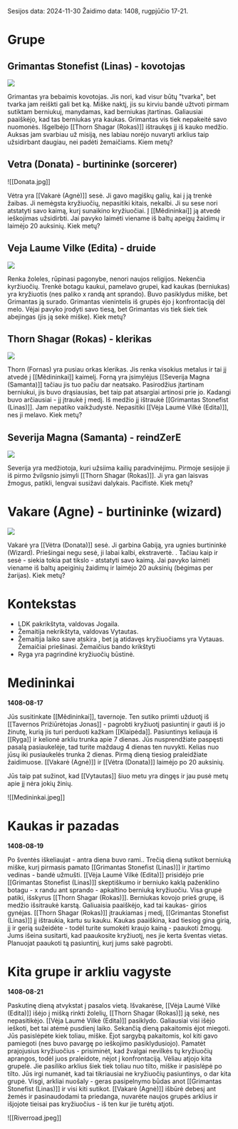 Sesijos data: 2024-11-30
Žaidimo data: 1408, rugpjūčio 17-21.

#  Grupe

## Grimantas Stonefist (Linas) - kovotojas
![](Linas.jpeg)

Grimantas yra bebaimis kovotojas. Jis nori, kad visur būtų "tvarka", bet tvarka jam reiškti gali bet ką. Miške naktį, jis su kirviu bandė užtvoti pirmam sutiktam berniukuj, manydamas, kad berniukas įtartinas. Galiausiai paaiškėjo, kad tas berniukas yra kaukas. Grimantas vis tiek nepakeitė savo nuomonės. Išgelbėjo [[Thorn Shagar (Rokas)]] ištraukęs jį iš kauko medžio. Auksas jam svarbiau už misiją, nes labiau norėjo nuvaryti arklius taip užsidirbant daugiau, nei padėti žemaičiams. Kiem metų?

## Vetra (Donata) - burtininke (sorcerer)
![[Donata.jpg]]

Vėtra yra [[Vakarė (Agnė)]] sesė. Ji gavo magiškų galių, kai į ją trenkė žaibas. Ji nemėgsta kryžiuočių, nepasitiki kitais, nekalbi. Ji su sese nori atstatyti savo kaimą, kurį sunaikino kryžiuočiai. Į [[Mẽdininkai]] ją atvedė ieškojimas užsidirbti. Jai pavyko laimėti viename iš baltų apeigų žaidimų ir laimėjo 20 auksinių. Kiek metų?

## Veja Laume Vilke (Edita) - druide
![](Edita.jpg)

Renka žoleles, rūpinasi pagonybe, nenori naujos religijos. Nekenčia kyržiuočių.
Trenkė botagu kaukui, pamelavo grupei, kad kaukas (berniukas) yra kryžiuotis (nes paliko x randą ant sprando). Buvo pasiklydus miške, bet Grimantas ją surado. Grimantas vienintelis iš grupės ėjo į konfrontaciją dėl melo. Vėjai pavyko įrodyti savo tiesą, bet Grimantas vis tiek šiek tiek abejingas (jis ją sekė miške). Kiek metų?

## Thorn Shagar (Rokas) - klerikas
![](Rokas.jpeg)

Thorn (Fornas) yra pusiau orkas klerikas. Jis renka visokius metalus ir tai jį atvedė į [[Mẽdininkai]] kaimelį. Forną yra įsimylėjus [[Severija Magna (Samanta)]] tačiau jis tuo pačiu dar neatsako. Pasirodžius įtartinam berniukui, jis buvo drąsiausias, bet taip pat atsargiai artinosi prie jo. Kadangi buvo arčiausiai - jį įtraukė į medį. Iš medžio jį ištraukė [[Grimantas Stonefist (Linas)]]. Jam nepatiko vaikžudystė. Nepasitiki [[Vėja Laumė Vilkė (Edita)]], nes ji melavo. Kiek metų?

## Severija Magna (Samanta) - reindZerE
![](Samanta.jpeg)

Severija yra medžiotoja, kuri užsiima kailių paradvinėjimu. Pirmoje sesijoje ji iš pirmo žvilgsnio įsimyli [[Thorn Shagar (Rokas)]]. Ji yra gan laisvas žmogus, patikli, lengvai susižavi dalykais. Pacifistė. Kiek metų?

# Vakare (Agne) - burtininke (wizard)
![](Agnė.jpg)

Vakarė yra [[Vėtra (Donata)]] sesė. Ji garbina Gabiją, yra ugnies burtininkė (Wizard). Priešingai negu sesė, ji labai kalbi, ekstravertė. . Tačiau kaip ir sesė - siekia tokia pat tikslo - atstatyti savo kaimą. Jai pavyko laimėti viename iš baltų apeiginių žaidimų ir laimėjo 20 auksinių (bėgimas per žarijas). Kiek metų?

# Kontekstas

- LDK pakrikštyta, valdovas Jogaila.
- Žemaitija nekrikštyta, valdovas Vytautas.
- Žemaitija laiko save atskira , bet ją atidavęs kryžiuočiams yra Vytauas. Žemaičiai priešinasi. Žemaičius bando krikštyti
- Ryga yra pagrindinė kryžiuočių būstinė.

# Medininkai
**1408-08-17**

Jūs susitinkate [[Mẽdininkai]], tavernoje. Ten sutiko priimti užduotį iš [[Tavernos Prižiūrėtojas Jonas]] - pagrobti kryžiuotį pasiuntinį ir gauti iš jo žinutę, kurią jis turi perduoti kažkam [[Klaipėda]]. Pasiuntinys keliauja iš [[Ryga]] ir kelionė arkliu trunka apie 7 dienas. Jūs nusprendžiate paspęsti pasalą pasiaukelėje, tad turite maždaug 4 dienas ten nuvykti. Kelias nuo jūsų iki pusiaukelės trunka 2 dienas. Pirmą dieną tiesiog praleidžiate žaidimuose.  [[Vakarė (Agnė)]] ir [[Vėtra (Donata)]] laimėjo po 20 auksinių. 

Jūs taip pat sužinot, kad [[Vytautas]] šiuo metu yra dingęs ir jau pusė metų apie jį nėra jokių žinių. 

![[Medininkai.jpeg]]

# Kaukas ir pazadas
**1408-08-19**

Po šventės iškeliaujat - antra diena buvo rami..
Trečią dieną sutikot berniuką miške, kurį pirmasis pamato [[Grimantas Stonefist (Linas)]] ir įtartimo vedinas - bandė užmušti. [[Vėja Laumė Vilkė (Edita)]] prisidėjo prie [[Grimantas Stonefist (Linas)]] skeptiškumo ir berniuko kaklą paženklino botagu - x randu ant sprando - apkaltino berniuką kryžiuočiu. Visa grupė patiki, išskyrus [[Thorn Shagar (Rokas)]]. Berniukas kovojo prieš grupę, iš medžio išsitraukė karstą. Galiuaisia paaiškėjo, kad tai kaukas- girios gynėjas. [[Thorn Shagar (Rokas)]] įtraukiamas į medį, [[Grimantas Stonefist (Linas)]] jį ištraukia, kartu su kauku. Kaukas paaiškina, kad tiesiog gina girią, jį ir gerią sužeidėte - todėl turite sumokėti kraujo kainą - paaukoti žmogų. Jums išeina susitarti, kad paaukosite kryžiuotį, nes jie kerta šventas vietas. Planuojat paaukoti tą pasiuntinį, kurį jums sakė pagrobti.

# Kita grupe ir arkliu vagyste
**1408-08-21**

Paskutinę dieną atvykstat į pasalos vietą. Išvakarėse, [[Vėja Laumė Vilkė (Edita)]] išėjo į mišką rinkti žolelių, [[Thorn Shagar (Rokas)]] ją sekė, nes nepasitikėjo. [[Vėja Laumė Vilkė (Edita)]] pasiklydo. Galiausiai visi išėjo ieškoti, bet tai atėmė pusdienį laiko. Sekančią dieną pakaitomis ėjot miegoti. Jūs pasislėpėte kiek toliau, miške. Ėjot sargybą pakaitomis, kol kiti gavo pamiegoti (nes buvo pavargę po ieškojimo pasiklydusiojo). Pamatėt prajojusius kryžiuočius - prisiminėt, kad žvalgai nevilkės tų kryžiuočių aprangos, todėl juos praleidote, nėjot į konfrontaciją. Vėliau atjojo kita grupelė. Jie pasiliko arklius šiek tiek toliau nuo tilto, miške ir pasislėpė po tilto. Jūs irgi numanėt, kad tai tikriausiai ne kryžiuočių pasiuntinys, o dar kita grupė. Visgi, arkliai nuošaly - geras pasipelnymo būdas anot [[Grimantas Stonefist (Linas)]] ir visi kiti sutikot. [[Vakarė (Agnė)]] išbūrė debesį ant žemės ir pasinaudodami ta priedanga, nuvarėte naujos grupės arklius ir išjojote tieisai pas kryžiuočius - iš ten kur jie turėtų atjoti.
 
![[Riverroad.jpeg]]